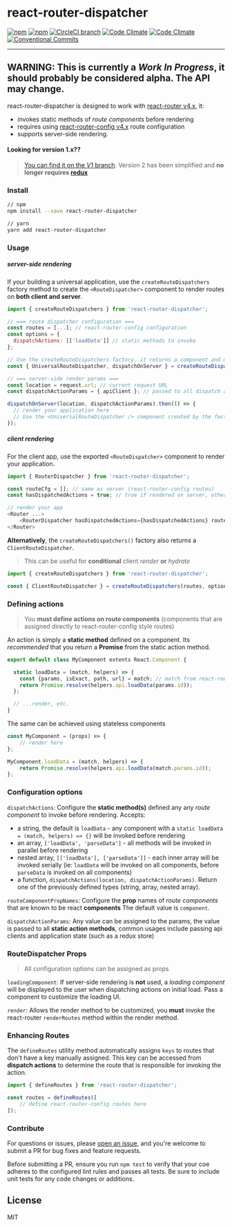 # react-router-dispatcher

[![npm](https://img.shields.io/npm/v/react-router-dispatcher.svg)](https://www.npmjs.com/package/react-router-dispatcher)
[![npm](https://img.shields.io/npm/dm/react-router-dispatcher.svg)](https://www.npmjs.com/package/react-router-dispatcher)
[![CircleCI branch](https://img.shields.io/circleci/project/github/adam-26/react-router-dispatcher/master.svg)](https://circleci.com/gh/adam-26/react-router-dispatcher/tree/master)
[![Code Climate](https://img.shields.io/codeclimate/coverage/github/adam-26/react-router-dispatcher.svg)](https://codeclimate.com/github/adam-26/react-router-dispatcher)
[![Code Climate](https://img.shields.io/codeclimate/github/adam-26/react-router-dispatcher.svg)](https://codeclimate.com/github/adam-26/react-router-dispatcher)
[![Conventional Commits](https://img.shields.io/badge/Conventional%20Commits-1.0.0-yellow.svg)](https://conventionalcommits.org)

---
**WARNING: This is currently a _Work In Progress_, it should probably be considered **alpha**. The API may change.**
---

react-router-dispatcher is designed to work with [react-router v4.x](https://github.com/ReactTraining/react-router), it:
  * invokes static methods of _route components_ before rendering
  * requires using [react-router-config v4.x](https://github.com/ReactTraining/react-router/tree/master/packages/react-router-config) route configuration
  * supports server-side rendering.

#### Looking for **version 1.x**??
>[You can find it on the _V1_ branch](https://github.com/adam-26/react-router-dispatcher/tree/v1).
Version 2 has been simplified and **no longer requires [redux](redux.js.org)**


### Install
```sh
// npm
npm install --save react-router-dispatcher

// yarn
yarn add react-router-dispatcher
```

### Usage

##### server-side rendering

If your building a universal application, use the `createRouteDispatchers` factory method to
create the `<RouteDispatcher>` component to render routes on **both client and server**.

```js
import { createRouteDispatchers } from 'react-router-dispatcher';

// === route dispatcher configuration ===
const routes = [...]; // react-router-config configuration
const options = {
  dispatchActions: [['loadData']] // static methods to invoke
};

// Use the createRouteDispatchers factory, it returns a component and method for server-side rendering
const { UniversalRouteDispatcher, dispatchOnServer } = createRouteDispatchers(routes, options);

// === server-side render params ===
const location = request.url; // current request URL
const dispatchActionParams = { apiClient }; // passed to all dispatch action methods

dispatchOnServer(location, dispatchActionParams).then(() => {
  // render your application here
  // Use the <UniversalRouteDispatcher /> component created by the factory method to render your app
});

```

##### client rendering

For the client app, use the exported `<RouteDispatcher>` component to render your application.

```js
import { RouterDispatcher } from 'react-router-dispatcher';

const routeCfg = []; // same as server (react-router-config routes)
const hasDispatchedActions = true; // true if rendered on server, otherwise false

// render your app
<Router ...>
	<RouterDispatcher hasDispatchedActions={hasDispatchedActions} routes={routeCfg} dispatchActions={[['loadData']]} />
</Router>

```

**Alternatively**, the `createRouteDispatchers()` factory also returns a `ClientRouteDispatcher`.
> This can be useful for **conditional** client _render_ **or** _hydrate_

```js
import { createRouteDispatchers } from 'react-router-dispatcher';

const { ClientRouteDispatcher } = createRouteDispatchers(routes, options);
```

### Defining actions

>You **must define actions on route components** (components that are assigned directly to react-router-config style routes)

An action is simply a **static method** defined on a component. Its _recommended_ that you return a **Promise** from the static action method.

```js
export default class MyComponent extents React.Component {

  static loadData = (match, helpers) => {
    const {params, isExact, path, url} = match; // match from react-router
    return Promise.resolve(helpers.api.loadData(params.id));
  };

  // ...render, etc.
}
```

The same can be achieved using stateless components

```js
const MyComponent = (props) => {
	// render here
};

MyComponent.loadData = (match, helpers) => {
	return Promise.resolve(helpers.api.loadData(match.params.id));
};
```

### Configuration options

`dispatchActions`:
Configure the **static method(s)** defined any any _route component_ to invoke before rendering.
Accepts:
  * a string, the default is `loadData` - any component with a `static loadData = (match, helpers) => {}` will be invoked before rendering
  * an array, `['loadData', 'parseData']` - all methods will be invoked in parallel before rendering
  * nested array, `[['loadData'], ['parseData']]` - each inner array will be invoked serially (ie: `loadData` will be invoked on all components, before `parseData` is invoked on all components)
  * a function, `dispatchActions(location, dispatchActionParams)`. Return one of the previously defined types (string, array, nested array).

`routeComponentPropNames`:
Configure the **prop** names of _route components_ that are known to be react **components**
The default value is `component`.

`dispatchActionParams`:
Any value can be assigned to the params, the value is passed to all **static action methods**, common usages include passing api clients and application state (such as a redux store)

### RouteDispatcher Props
>All configuration options can be assigned as props

`loadingComponent`:
If server-side rendering is **not** used, a _loading component_ will be displayed to the user when dispatching actions on initial load. Pass a component to customize the loading UI.

`render`:
Allows the render method to be customized, you **must** invoke the react-router `renderRoutes` method within the render method.

### Enhancing Routes

The `defineRoutes` utility method automatically assigns `keys` to routes that don't have a key manually assigned.
This key can be accessed from **dispatch actions** to determine the route that is responsible for invoking the action.

```js
import { defineRoutes } from 'react-router-dispatcher';

const routes = defineRoutes([
	// define react-router-config routes here
]);
```

### Contribute
For questions or issues, please [open an issue](https://github.com/adam-26/react-router-dispatcher/issues), and you're welcome to submit a PR for bug fixes and feature requests.

Before submitting a PR, ensure you run `npm test` to verify that your coe adheres to the configured lint rules and passes all tests. Be sure to include unit tests for any code changes or additions.

## License
MIT
